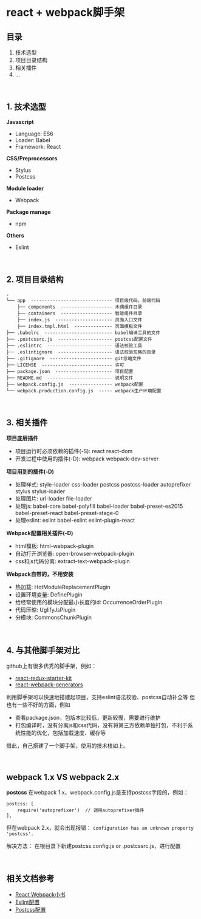 # react + webpack脚手架

## 目录
1. 技术选型
2. 项目目录结构
3. 相关插件
4. ...

<br />

## 1. 技术选型
**Javascript**
- Language: ES6
- Loader: Babel
- Framework: React

**CSS/Preprocessors**
- Stylus
- Postcss

**Module loader**
- Webpack

**Package manage**
- npm

**Others**
- Eslint

<br />

## 2. 项目目录结构

```
.
└── app  ------------------------------ 项目级代码，前端代码
    ├── components  ------------------- 木偶组件目录
    ├── containers  ------------------- 智能组件目录
    ├── index.js  --------------------- 页面入口文件
    ├── index.tmpl.html  -------------- 页面模板文件
├── .babelrc  ------------------------- babel编译工具的文件
├── .postcssrc.js  -------------------- postcss配置文件
├── .eslintrc  ------------------------ 语法校验工具
├── .eslintignore  -------------------- 语法校验忽略的目录
├── .gitignore  ----------------------- git忽略文件
├── LICENSE  -------------------------- 许可
├── package.json  --------------------- 项目配置
├── README.md  ------------------------ 说明文件
├── webpack.config.js  ---------------- webpack配置
└── webpack.production.config.js  ----- webpack生产环境配置
```

<br />

## 3. 相关插件
**项目底层插件**
- 项目运行时必须依赖的插件(-S): react react-dom
- 开发过程中使用的插件(-D): webpack webpack-dev-server

**项目用到的插件(-D)**
- 处理样式: style-loader css-loader postcss postcss-loader autoprefixer stylus stylus-loader
- 处理图片: url-loader file-loader
- 处理js: babel-core babel-polyfill babel-loader babel-preset-es2015 babel-preset-react babel-preset-stage-0
- 处理eslint: eslint babel-eslint eslint-plugin-react

**Webpack配置相关插件(-D)**
- html模板: html-webpack-plugin
- 自动打开浏览器: open-browser-webpack-plugin
- css和js代码分离: extract-text-webpack-plugin

**Webpack自带的，不用安装**
- 热加载: HotModuleReplacementPlugin
- 设置环境变量: DefinePlugin
- 给经常使用的模块分配最小长度的id: OccurrenceOrderPlugin
- 代码压缩: UglifyJsPlugin
- 分模块: CommonsChunkPlugin

<br />

## 4. 与其他脚手架对比
github上有很多优秀的脚手架，例如：
- [react-redux-starter-kit](https://github.com/olegakbarov/react-redux-starter-kit)
- [react-webpack-generators](https://github.com/react-webpack-generators/generator-react-webpack)

利用脚手架可以快速地搭建起项目，支持eslint语法校验、postcss自动补全等
但也有一些不好的方面，例如
- 查看package.json，包版本比较低，更新较慢，需要进行维护
- 打包编译时，没有分离js和css代码，没有将第三方依赖单独打包，不利于系统性能的优化，包括加载速度、缓存等

借此，自己搭建了一个脚手架，使用的技术栈如上。

<br />

## webpack 1.x VS webpack 2.x
**postcss**
在webpack 1.x，webpack.config.js是支持postcss字段的，例如：
```
postcss: [
    require('autoprefixer')  // 调用autoprefixer插件
],
```

但在webpack 2.x，就会出现报错：
`configuration has an unknown property 'postcss'.`

解决方法：
在根目录下新建postcss.config.js or .postcssrc.js，进行配置

<br />

## 相关文档参考
- [React Webpack小书](https://fakefish.github.io/react-webpack-cookbook/Getting-started.html)
- [Eslint配置](http://eslint.cn/docs/user-guide/configuring)
- [Postcss配置](https://github.com/michael-ciniawsky/postcss-load-config)
